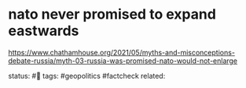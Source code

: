 # nato never promised to expand eastwards


https://www.chathamhouse.org/2021/05/myths-and-misconceptions-debate-russia/myth-03-russia-was-promised-nato-would-not-enlarge


status: #🌱
tags: #geopolitics #factcheck
related: 